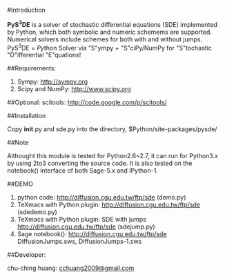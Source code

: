 #Introduction

**PyS<sup>3</sup>DE** is a solver of stochastic differential equations (SDE) implemented by Python, which both symbolic and numeric schemems are supported.
Numerical solvers include schemes for both with and without jumps.
<br>
PyS<sup>3</sup>DE = *Py*thon Solver via "S"ympy + "S"ciPy/NumPy for "S"tochastic "D"ifferential "E"quations!

##Requirements:

1. Sympy: http://sympy.org
2. Scipy and NumPy: http://www.scipy.org

##Optional:
scitools: http://code.google.com/p/scitools/

##Installation

Copy __init__.py and sde.py into the directory, $Python/site-packages/pysde/

##Note

Althought this module is tested for Python2.6~2.7, it can run for Python3.x by using 2to3 converting the source code. It is also
tested on the notebook() interface of both Sage-5.x and IPython-1.

##DEMO

1. python code: http://diffusion.cgu.edu.tw/ftp/sde (demo.py)
2. TeXmacs with Python plugin: http://diffusion.cgu.edu.tw/ftp/sde (sdedemo.py)
3. TeXmacs with Python plugin: SDE with jumps http://diffusion.cgu.edu.tw/ftp/sde (sdejump.py)
4. Sage notebook(): http://diffusion.cgu.edu.tw/ftp/sde DiffusionJumps.sws, DiffusionJumps-1.sws

##Developer:


chu-ching huang: cchuang2009@gmail.com
